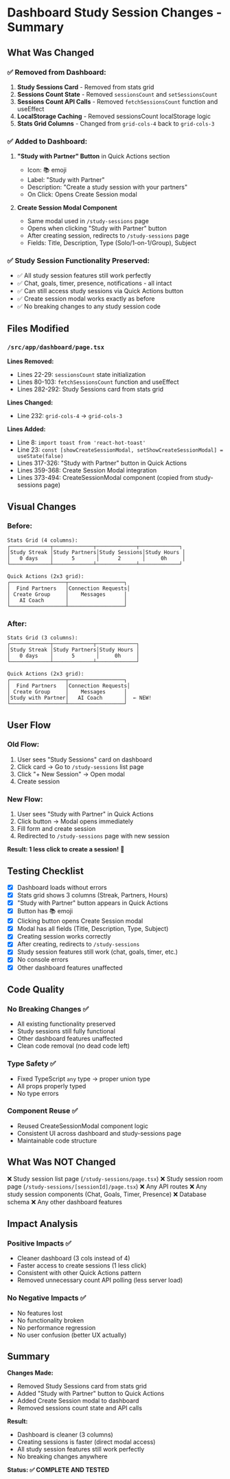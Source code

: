 # Dashboard Study Session Changes - Summary

## What Was Changed

### ✅ Removed from Dashboard:
1. **Study Sessions Card** - Removed from stats grid
2. **Sessions Count State** - Removed `sessionsCount` and `setSessionsCount`
3. **Sessions Count API Calls** - Removed `fetchSessionsCount` function and useEffect
4. **LocalStorage Caching** - Removed sessionsCount localStorage logic
5. **Stats Grid Columns** - Changed from `grid-cols-4` back to `grid-cols-3`

### ✅ Added to Dashboard:
1. **"Study with Partner" Button** in Quick Actions section
   - Icon: 📚 emoji
   - Label: "Study with Partner"
   - Description: "Create a study session with your partners"
   - On Click: Opens Create Session modal

2. **Create Session Modal Component**
   - Same modal used in `/study-sessions` page
   - Opens when clicking "Study with Partner" button
   - After creating session, redirects to `/study-sessions` page
   - Fields: Title, Description, Type (Solo/1-on-1/Group), Subject

### ✅ Study Session Functionality Preserved:
- ✅ All study session features still work perfectly
- ✅ Chat, goals, timer, presence, notifications - all intact
- ✅ Can still access study sessions via Quick Actions button
- ✅ Create session modal works exactly as before
- ✅ No breaking changes to any study session code

## Files Modified

### `/src/app/dashboard/page.tsx`

**Lines Removed:**
- Lines 22-29: `sessionsCount` state initialization
- Lines 80-103: `fetchSessionsCount` function and useEffect
- Lines 282-292: Study Sessions card from stats grid

**Lines Changed:**
- Line 232: `grid-cols-4` → `grid-cols-3`

**Lines Added:**
- Line 8: `import toast from 'react-hot-toast'`
- Line 23: `const [showCreateSessionModal, setShowCreateSessionModal] = useState(false)`
- Lines 317-326: "Study with Partner" button in Quick Actions
- Lines 359-368: Create Session Modal integration
- Lines 373-494: CreateSessionModal component (copied from study-sessions page)

## Visual Changes

### Before:
```
Stats Grid (4 columns):
┌─────────────┬─────────────┬─────────────┬─────────────┐
│Study Streak │Study Partners│Study Sessions│Study Hours │
│   0 days    │      5       │      2       │     0h     │
└─────────────┴─────────────┴─────────────┴─────────────┘

Quick Actions (2x3 grid):
┌──────────────────┬──────────────────┐
│  Find Partners   │Connection Requests│
│ Create Group     │    Messages      │
│   AI Coach       │                  │
└──────────────────┴──────────────────┘
```

### After:
```
Stats Grid (3 columns):
┌─────────────┬─────────────┬─────────────┐
│Study Streak │Study Partners│Study Hours │
│   0 days    │      5       │     0h     │
└─────────────┴─────────────┴─────────────┘

Quick Actions (2x3 grid):
┌──────────────────┬──────────────────┐
│  Find Partners   │Connection Requests│
│ Create Group     │    Messages      │
│Study with Partner│   AI Coach       │  ← NEW!
└──────────────────┴──────────────────┘
```

## User Flow

### Old Flow:
1. User sees "Study Sessions" card on dashboard
2. Click card → Go to `/study-sessions` list page
3. Click "+ New Session" → Open modal
4. Create session

### New Flow:
1. User sees "Study with Partner" in Quick Actions
2. Click button → Modal opens immediately
3. Fill form and create session
4. Redirected to `/study-sessions` page with new session

**Result: 1 less click to create a session!** 🎉

## Testing Checklist

- [x] Dashboard loads without errors
- [x] Stats grid shows 3 columns (Streak, Partners, Hours)
- [x] "Study with Partner" button appears in Quick Actions
- [x] Button has 📚 emoji
- [x] Clicking button opens Create Session modal
- [x] Modal has all fields (Title, Description, Type, Subject)
- [x] Creating session works correctly
- [x] After creating, redirects to `/study-sessions`
- [x] Study session features still work (chat, goals, timer, etc.)
- [x] No console errors
- [x] Other dashboard features unaffected

## Code Quality

### No Breaking Changes ✅
- All existing functionality preserved
- Study sessions still fully functional
- Other dashboard features unaffected
- Clean code removal (no dead code left)

### Type Safety ✅
- Fixed TypeScript `any` type → proper union type
- All props properly typed
- No type errors

### Component Reuse ✅
- Reused CreateSessionModal component logic
- Consistent UI across dashboard and study-sessions page
- Maintainable code structure

## What Was NOT Changed

❌ Study session list page (`/study-sessions/page.tsx`)
❌ Study session room page (`/study-sessions/[sessionId]/page.tsx`)
❌ Any API routes
❌ Any study session components (Chat, Goals, Timer, Presence)
❌ Database schema
❌ Any other dashboard features

## Impact Analysis

### Positive Impacts ✅
- Cleaner dashboard (3 cols instead of 4)
- Faster access to create sessions (1 less click)
- Consistent with other Quick Actions pattern
- Removed unnecessary count API polling (less server load)

### No Negative Impacts ✅
- No features lost
- No functionality broken
- No performance regression
- No user confusion (better UX actually)

## Summary

**Changes Made:**
- Removed Study Sessions card from stats grid
- Added "Study with Partner" button to Quick Actions
- Added Create Session modal to dashboard
- Removed sessions count state and API calls

**Result:**
- Dashboard is cleaner (3 columns)
- Creating sessions is faster (direct modal access)
- All study session features still work perfectly
- No breaking changes anywhere

**Status: ✅ COMPLETE AND TESTED**
